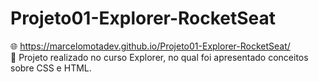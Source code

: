# Projeto01-Explorer-RocketSeat
🌐 https://marcelomotadev.github.io/Projeto01-Explorer-RocketSeat/
<br/>
🚀 Projeto realizado no curso Explorer, no qual foi apresentado conceitos sobre CSS e HTML.
